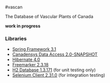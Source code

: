 #vascan

The Database of Vascular Plants of Canada

__work in progress__

### Libraries
* [Spring Framework 3.1](http://www.springsource.org/spring-framework)
* [Canadensys Data Access 2.0-SNAPSHOT](https://github.com/Canadensys/canadensys-data-access)
* [Hibernate 4.0](http://www.hibernate.org/)
* [Freemarker 2.3.18](http://freemarker.sourceforge.net/)
* [H2 Database 1.3.171](http://www.h2database.com) (for unit testing only)
* [Selenium Client 2.31.0](http://docs.seleniumhq.org/download/) (for integration testing)
